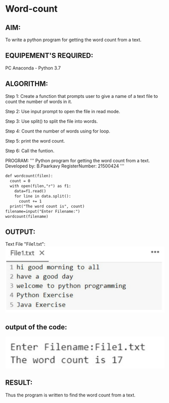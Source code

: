 # Word-count
## AIM:
To write a python program for getting the word count from a text.
## EQUIPEMENT'S REQUIRED: 
PC
Anaconda - Python 3.7
## ALGORITHM: 
Step 1:
Create a function that prompts user to give a name of a text file to count the number of words in it.

Step 2:
Use input prompt to open the file in read mode.

Step 3:
Use split() to split the file into words.

Step 4:
Count the number of words using for loop.

Step 5:
print the word count.

Step 6:
Call the funtion.

PROGRAM:
'''
Python program for getting the word count from a text.
Developed by: B.Paarkavy
RegisterNumber: 21500424
'''


```
def wordcount(filen):
  count = 0
  with open(filen,"r") as f1:
    data=f1.read()
    for line in data.split():
      count += 1
  print("The word count is", count)
filename=input("Enter Filename:")
wordcount(filename)
```
## OUTPUT:
Text File "File1.txt":
![output](word2.jpeg)
## output of the code:
![output](word1.jpeg)

## RESULT:
Thus the program is written to find the word count from a text.





